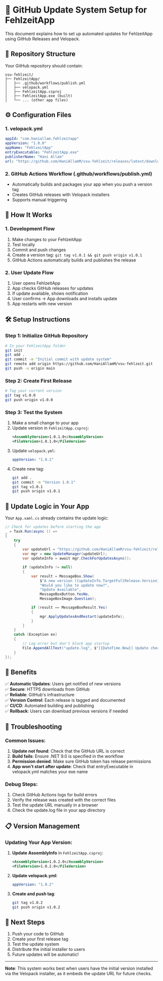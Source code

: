 # 🚀 GitHub Update System Setup for FehlzeitApp

This document explains how to set up automated updates for FehlzeitApp using GitHub Releases and Velopack.

## 📁 Repository Structure

Your GitHub repository should contain:

```
vsu-fehlzeit/
├── FehlzeitApp/
│   ├── .github/workflows/publish.yml
│   ├── velopack.yml
│   ├── FehlzeitApp.csproj
│   ├── FehlzeitApp.exe (built)
│   └── ... (other app files)
```

## ⚙️ Configuration Files

### 1. velopack.yml
```yaml
appId: "com.haniallam.fehlzeitapp"
appVersion: "1.0.0"
appName: "FehlzeitApp"
entryExecutable: "FehlzeitApp.exe"
publisherName: "Hani Allam"
url: "https://github.com/HaniAllamM/vsu-fehlzeit/releases/latest/download/"
```

### 2. GitHub Actions Workflow (.github/workflows/publish.yml)
- Automatically builds and packages your app when you push a version tag
- Creates GitHub releases with Velopack installers
- Supports manual triggering

## 🔄 How It Works

### 1. **Development Flow**
1. Make changes to your FehlzeitApp
2. Test locally
3. Commit and push changes
4. Create a version tag: `git tag v1.0.1 && git push origin v1.0.1`
5. GitHub Actions automatically builds and publishes the release

### 2. **User Update Flow**
1. User opens FehlzeitApp
2. App checks GitHub releases for updates
3. If update available, shows notification
4. User confirms → App downloads and installs update
5. App restarts with new version

## 🛠️ Setup Instructions

### Step 1: Initialize GitHub Repository
```bash
# In your FehlzeitApp folder
git init
git add .
git commit -m "Initial commit with update system"
git remote add origin https://github.com/HaniAllamM/vsu-fehlzeit.git
git push -u origin main
```

### Step 2: Create First Release
```bash
# Tag your current version
git tag v1.0.0
git push origin v1.0.0
```

### Step 3: Test the System
1. Make a small change to your app
2. Update version in `FehlzeitApp.csproj`:
   ```xml
   <AssemblyVersion>1.0.1.0</AssemblyVersion>
   <FileVersion>1.0.1.0</FileVersion>
   ```
3. Update `velopack.yml`:
   ```yaml
   appVersion: "1.0.1"
   ```
4. Create new tag:
   ```bash
   git add .
   git commit -m "Version 1.0.1"
   git tag v1.0.1
   git push origin v1.0.1
   ```

## 📱 Update Logic in Your App

Your `App.xaml.cs` already contains the update logic:

```csharp
// Check for updates before starting the app
_ = Task.Run(async () =>
{
    try
    {
        var updateUrl = "https://github.com/HaniAllamM/vsu-fehlzeit/releases/latest/download/";
        var mgr = new UpdateManager(updateUrl);
        var updateInfo = await mgr.CheckForUpdatesAsync();

        if (updateInfo != null)
        {
            var result = MessageBox.Show(
                $"A new version ({updateInfo.TargetFullRelease.Version}) is available!\n\n" +
                "Would you like to update now?",
                "Update Available",
                MessageBoxButton.YesNo,
                MessageBoxImage.Question);

            if (result == MessageBoxResult.Yes)
            {
                mgr.ApplyUpdatesAndRestart(updateInfo);
            }
        }
    }
    catch (Exception ex)
    {
        // Log error but don't block app startup
        File.AppendAllText("update.log", $"[{DateTime.Now}] Update check failed: {ex.Message}\n");
    }
});
```

## 🎯 Benefits

✅ **Automatic Updates**: Users get notified of new versions  
✅ **Secure**: HTTPS downloads from GitHub  
✅ **Reliable**: GitHub's infrastructure  
✅ **Version Control**: Each release is tagged and documented  
✅ **CI/CD**: Automated building and publishing  
✅ **Rollback**: Users can download previous versions if needed  

## 🔧 Troubleshooting

### Common Issues:

1. **Update not found**: Check that the GitHub URL is correct
2. **Build fails**: Ensure .NET 9.0 is specified in the workflow
3. **Permission denied**: Make sure GitHub token has release permissions
4. **App won't start after update**: Check that entryExecutable in velopack.yml matches your exe name

### Debug Steps:

1. Check GitHub Actions logs for build errors
2. Verify the release was created with the correct files
3. Test the update URL manually in a browser
4. Check the update.log file in your app directory

## 📋 Version Management

### Updating Your App Version:

1. **Update AssemblyInfo** in `FehlzeitApp.csproj`:
   ```xml
   <AssemblyVersion>1.0.2.0</AssemblyVersion>
   <FileVersion>1.0.2.0</FileVersion>
   ```

2. **Update velopack.yml**:
   ```yaml
   appVersion: "1.0.2"
   ```

3. **Create and push tag**:
   ```bash
   git tag v1.0.2
   git push origin v1.0.2
   ```

## 🚀 Next Steps

1. Push your code to GitHub
2. Create your first release tag
3. Test the update system
4. Distribute the initial installer to users
5. Future updates will be automatic!

---

**Note**: This system works best when users have the initial version installed via the Velopack installer, as it embeds the update URL for future checks.
